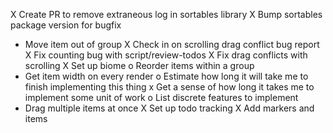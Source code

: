 X Create PR to remove extraneous log in sortables library
X Bump sortables package version for bugfix
- Move item out of group
X Check in on scrolling drag conflict bug report
X Fix counting bug with script/review-todos
X Fix drag conflicts with scrolling
X Set up biome
o Reorder items within a group
- Get item width on every render
o Estimate how long it will take me to finish implementing this thing
x Get a sense of how long it takes me to implement some unit of work
o List discrete features to implement
- Drag multiple items at once
X Set up todo tracking
X Add markers and items
